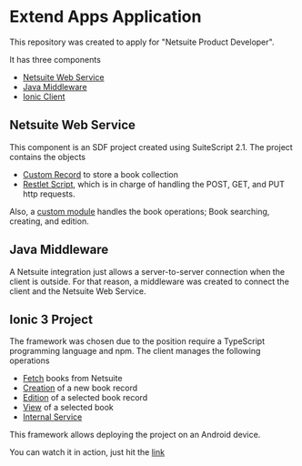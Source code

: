 # Extend Apps Application

This repository was created to apply for "Netsuite Product Developer".

It has three components

- [Netsuite Web Service](netsuite/)
- [Java Middleware](nsClient/)
- [Ionic Client](nsMiddle/)

## Netsuite Web Service

This component is an SDF project created using SuiteScript 2.1. The project contains the objects

- [Custom Record](netsuite/src/Objects/customrecord_vac_book.xml) to store a book collection
- [Restlet Script](netsuite/src/FileCabinet/SuiteScripts/easerver/vac_nsserver_rs.js), which is in charge of handling the POST, GET, and PUT http requests. 

Also, a [custom module](netsuite/src/FileCabinet/SuiteScripts/easerver/vac_book_cm.js) handles the book operations; Book searching, creating, and edition.

## Java Middleware
A Netsuite integration just allows a server-to-server connection when the client is outside. For that reason, a middleware was created to connect the client and the Netsuite Web Service.

## Ionic 3 Project

The framework was chosen due to the position require a TypeScript programming language and npm.
The client manages the following operations

- [Fetch](nsClient/src/pages/book-list/book-list.ts) books from Netsuite
- [Creation](nsClient/src/pages/book-create/book-create.ts) of a new book record
- [Edition](nsClient/src/pages/book-create/book-create.ts) of a selected book record
- [View](nsClient/src/pages/book-detail/book-detail.ts) of a selected book
- [Internal Service](nsClient/src/providers/book/book.ts)

This framework allows deploying the project on an Android device.

You can watch it in action, just hit the [link](https://www.linkedin.com/posts/vladimir-aca_netsuite-ionicframework-activity-6835713170355605504-NwSY)